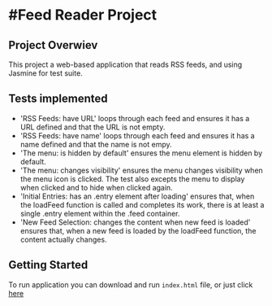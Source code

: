 #Feed Reader Project
=====================

## Project Overwiev
This project a web-based application that reads RSS feeds, and using Jasmine for test suite.  

## Tests implemented
- 'RSS Feeds: have URL' loops through each feed and ensures it has a URL defined and that the URL is not empty.
- 'RSS Feeds: have name' loops through each feed and ensures it has a name defined and that the name is not empy.
- 'The menu: is hidden by default' ensures the menu element is hidden by default.
- 'The menu: changes visibility' ensures the menu changes visibility when the menu icon is clicked. The test also excepts the menu to display when clicked and to hide when clicked again.
- 'Initial Entries: has an .entry element after loading' ensures that, when the loadFeed function is called and completes its work, there is at least a single .entry element within the .feed container.
- 'New Feed Selection: changes the content when new feed is loaded' ensures that, when a new feed is loaded by the loadFeed function, the content actually changes.

## Getting Started
To run application you can download and run ```index.html``` file, or just click [here](https://moramu.github.io/frontend-nanodegree-feedreader/)


